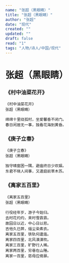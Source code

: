 ```yaml
---
name: "张超（黑眼睛）"
title: "张超（黑眼睛）"
author: "张超"
date: "现代"
created: ""
updated: ""
draft: false
read: "1"
tags: "人物/诗人/中国/现代"
---
```


# 张超（黑眼睛）

### 《村中油菜花开》

```
《村中油菜花开》
张超（黑眼睛）

绵绵十里绕孤村，坐爱馨香不闭门。
春日闲居无一事，独看花海到黄昏。
```

### 《庚子立春》

```
《庚子立春》
张超（黑眼睛）

独守晴窗困一隅，避瘟终日少欢娱。
东君不晓人间事，又遣庭前草木苏。
```

### 《离家五百里》

```
《离家五百里》
张超（黑眼睛）

行役经年岁，游子今始归。
去时花灼灼，来时雪霏霏。
故园日以近，中心日以悲。
吉他久已弊，缁尘染素衣。
离家五百里，铁轨何逶迤。
离家四百里，北风漠漠吹。
离家三百里，旷野行人稀。
离家两百里，穷巷在山陲。
离家一百里，慈母应倚扉。
```
